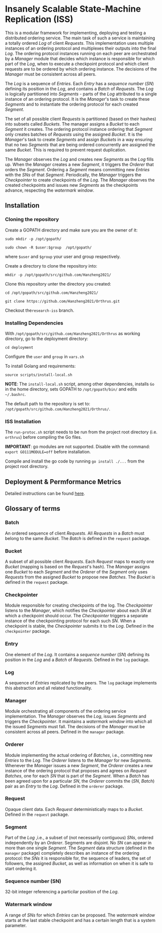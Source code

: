 # Insanely Scalable State-Machine Replication (ISS)

This is a modular framework for implementing, deploying and testing a distributed ordering service.
The main task of such a service is maintaining a totally ordered _Log_ of client _Requests_.
This implementation uses multiple instances of an ordering protocol and multiplexes their outputs into the final _Log_.
The ordering protocol instances running on each peer are orchestrated by a _Manager_ module that decides which instance
is responsible for which part of the _Log_, when to execute a checkpoint protocol and which client requests are to be
ordered by which ordering instance. The decisions of the _Manager_ must be consistent across all peers.

The _Log_ is a sequence of _Entries_. Each _Entry_ has a _sequence number_ (_SN_) defining its position in the _Log_,
and contains a _Batch_ of _Requests_.
The _Log_ is logically partitioned into _Segments_ - parts of the _Log_ attributed to a single instance of an ordering
protocol. It is the _Manager_'s task to create these _Segments_ and to instantiate the ordering protocol for each
created _Segment_.

The set of all possible client _Requests_ is partitioned (based on their hashes) into subsets called _Buckets_.
The manager assigns a _Bucket_ to each _Segment_ it creates. The ordering protocol instance ordering that _Segment_
only creates batches of _Requests_ using the assigned _Bucket_. It is the _Manager_'s task to create _Segments_ and
assign _Buckets_ in a way ensuring that no two _Segments_ that are being ordered concurrently are assigned the same
_Bucket_. This is required to prevent request duplication.

The _Manager_ observes the _Log_ and creates new _Segments_ as the _Log_ fills up.
When the _Manager_ creates a new _Segment_, it triggers the _Orderer_ that orders the _Segment_.
Ordering a _Segment_ means committing new _Entries_ with the _SNs_ of that _Segment_.
Periodically, the _Manager_ triggers the _Checkpointer_ to create checkpoints of the _Log_.
The _Manager_ observes the created checkpoints and issues new _Segments_ as the checkpoints advance, respecting the
_watermark window_.


## Installation
### Cloning the repository
Create a GOPATH directory and make sure you are the owner of it:

`sudo mkdir -p /opt/gopath/`

`sudo chown -R $user:$group  /opt/gopath/`

where `$user` and `$group` your user and group respectively.

Create a directory to clone the repository into:

`mkdir -p /opt/gopath/src/github.com/Hanzheng2021/`

Clone this repository unter the directory you created:

`cd /opt/gopath/src/github.com/Hanzheng2021/`

`git clone https://github.com/Hanzheng2021/Orthrus.git`

Checkout the`research-iss` branch.

### Installing Dependencies
With `/opt/gopath/src/github.com/Hanzheng2021/Orthrus` as working directory, go to the deployment directory:

`cd deployment`

Configure the `user` and `group` in `vars.sh`

To install Golang and requirements: 

`source scripts/install-local.sh`

**NOTE**: The `install-local.sh` script, among other dependencies, installs `Go` in the home directory, sets GOPATH to `/opt/gopath/bin/` and edits `~/.bashrc`.

The default path to the repository is set to: `/opt/gopath/src/github.com/Hanzheng2021/Orthrus/`.


### ISS Installation
The `run-protoc.sh` script needs to be run from the project root directory (i.e. `orthrus`) before compiling the Go
files. 

**IMPORTANT**: go modules are not supported. Disable with the command: `export GO111MODULE=off` before installation.

Compile and install the go code by running `go install ./...` from the project root directory.


## Deployment & Permformance Metrics
Detailed instructions can be found  [here](https://github.com/Hanzheng2021/Orthrus/tree/research-iss/deployment).


## Glossary of terms 

### Batch
An ordered sequence of client _Requests_. All _Requests_ in a _Batch_ must belong to the same _Bucket_. The _Batch_ is
defined in the `request` package.

### Bucket
A subset of all possible client _Requests_. Each _Request_ maps to exactly one _Bucket_ (mapping is based on the
_Request_'s hash). The _Manager_ assigns one _Bucket_ to each _Segment_ and the _Orderer_ of the _Segment_ only uses
_Requests_ from the assigned _Bucket_ to propose new _Batches_. The _Bucket_ is defined in the `request` package.

### Checkpointer
Module responsible for creating checkpoints of the log. The _Checkpointer_ listens to the _Manager_, which notifies the
_Checkpointer_ about each _SN_ at which a checkpoint should occur. The _Checkpointer_ triggers a separate instance of
the checkpointing protocol for each such _SN_. When a checkpoint is stable, the _Checkpointer_ submits it to the _Log_.
Defined in the `checkpointer` package.

### Entry
One element of the _Log_. It contains a _sequence number_ (_SN_) defining its position in the _Log_ and a _Batch_ of
_Requests_. Defined in the `log` package.

### Log
A sequence of _Entries_ replicated by the peers. The `log` package implements this abstraction and all related
functionality.

### Manager
Module orchestrating all components of the ordering service implementation. The _Manager_ observes the _Log_, issues
_Segments_ and triggers the _Checkpointer_. It maintains a _watermark window_ into which all the issued _Segments_ must
fall. The decisions of the _Manager_ must be consistent across all peers. Defined in the `manager` package.

### Orderer
Module implementing the actual ordering of _Batches_, i.e., committing new _Entries_ to the _Log_.
The _Orderer_ listens to the _Manager_ for new _Segments_. Whenever the _Manager_ issues a new _Segment_, the _Orderer_
creates a new instance of the ordering protocol that proposes and agrees on _Request_ _Batches_, one for each _SN_ that
is part of the _Segment_. When a _Batch_ has been agreed upon for a particular _SN_, the _Orderer_ commits the
(_SN_, _Batch_) pair as an _Entry_ to the _Log_. Defined in the `orderer` package.

### Request
Opaque client data. Each _Request_ deterministically maps to a _Bucket_. Defined in the `request` package.

### Segment
Part of the _Log_ ,i.e., a subset of (not necessarily contiguous) _SNs_, ordered independently by an _Orderer_.
Segments are disjoint. No _SN_ can appear in more than one single _Segment_. The _Segment_ data structure (defined in
the `manager` package) completely describes an instance of the ordering protocol: the _SNs_ it is responsible for, the
sequence of leaders, the set of followers, the assigned _Bucket_, as well as information on when it is safe to start
ordering it.

### Sequence number (SN)
32-bit integer referencing a particilar position of the _Log_.

### Watermark window
A range of _SNs_ for which _Entries_ can be proposed. The _watermark window_ starts at the last stable checkpoint and
has a certain length that is a system parameter.

